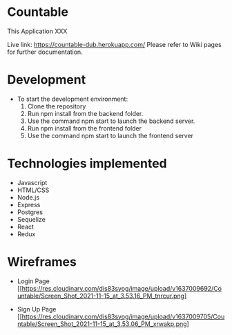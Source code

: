 # Countable
This Application XXX

Live link: https://countable-dub.herokuapp.com/ Please refer to Wiki pages for further documentation.

# Development
* To start the development environment:
  1. Clone the repository
  2. Run npm install from the backend folder.
  3. Use the command npm start to launch the backend server.
  4. Run npm install from the frontend folder
  5. Use the command npm start to launch the frontend server

# Technologies implemented
* Javascript
* HTML/CSS
* Node.js
* Express
* Postgres
* Sequelize
* React
* Redux

# Wireframes

* Login Page
[[https://res.cloudinary.com/dis83syog/image/upload/v1637009692/Countable/Screen_Shot_2021-11-15_at_3.53.16_PM_tnrcur.png]

* Sign Up Page
[[https://res.cloudinary.com/dis83syog/image/upload/v1637009705/Countable/Screen_Shot_2021-11-15_at_3.53.06_PM_xrwakp.png]
